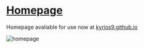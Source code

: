 # [Homepage](https://kyrios9.github.io)
Homepage avaliable for use now at [kyrios9.github.io](kyrios9.github.io)

![homepage](https://i.redd.it/cbnzq36zj3601.gif)
